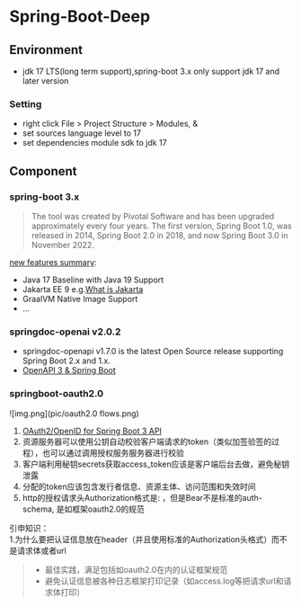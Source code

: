 # Spring-Boot-Deep

## Environment
- jdk 17 LTS(long term support),spring-boot 3.x only support jdk 17 and later version
### Setting
- right click  File > Project Structure > Modules, & 
- set sources language level to 17
- set dependencies module sdk  to jdk 17

## Component
### spring-boot 3.x
> The tool was created by Pivotal Software and has been upgraded approximately every four years. The first version, Spring Boot 1.0, was released in 2014, Spring Boot 2.0 in 2018, and now Spring Boot 3.0 in November 2022.

[new features summary](https://www.rabitse.com/blog/introduction-to-spring-boot-3-what-are-the-most-significant-changes/):
- Java 17 Baseline with Java 19 Support
- Jakarta EE 9 e.g.[What is Jakarta](https://blog.payara.fish/jakarta-ee-java-ee-guide)
- GraalVM Native Image Support
- ...


### springdoc-openai v2.0.2
- springdoc-openapi v1.7.0 is the latest Open Source release supporting Spring Boot 2.x and 1.x.
- [OpenAPI 3 & Spring Boot](https://springdoc.org/#Introduction)

### springboot-oauth2.0
![img.png](pic/oauth2.0 flows.png)
1. [OAuth2/OpenID for Spring Boot 3 API](https://dzone.com/articles/spring-oauth2-resource-servers)
2. 资源服务器可以使用公钥自动校验客户端请求的token（类似加签验签的过程），也可以通过调用授权服务服务器进行校验
3. 客户端利用秘钥secrets获取access_token应该是客户端后台去做，避免秘钥泄露
4. 分配的token应该包含发行者信息、资源主体、访问范围和失效时间
5. http的授权请求头Authorization格式是: <auth-scheme> <authorization-parameters>，但是Bear不是标准的auth-schema,
是如框架oauth2.0的规范


引申知识：<br/>
1.为什么要把认证信息放在header（并且使用标准的Authorization头格式）而不是请求体或者url
> - 最佳实践，满足包括如oauth2.0在内的认证框架规范
> - 避免认证信息被各种日志框架打印记录（如access.log等把请求url和请求体打印）
